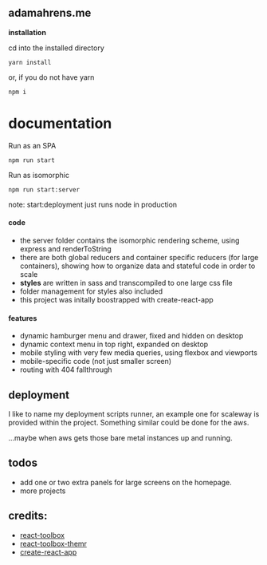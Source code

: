 ## adamahrens.me
**installation**

cd into the installed directory

    yarn install

or, if  you do not have yarn

    npm i

# documentation

Run as an SPA

    npm run start

Run as isomorphic

    npm run start:server

note: start:deployment just runs node in production

#### code
   * the server folder contains the isomorphic rendering scheme, using express and renderToString
   * there are both global reducers and container specific reducers (for large containers), showing
     how to organize data and stateful code in order to scale
   * **styles** are written in sass and transcompiled to one large css file
   * folder management for styles also included
   * this project was initally boostrapped with create-react-app

#### features
* dynamic hamburger menu and drawer, fixed and hidden on desktop
* dynamic context menu in top right, expanded on desktop
* mobile styling with very few media queries, using flexbox and viewports
* mobile-specific code (not just smaller screen)
* routing with 404 fallthrough

## deployment

I like to name my deployment scripts runner, an example one for scaleway
is provided within the project. Something similar could be done for the aws.

...maybe when aws gets those bare metal instances up and running.

## todos
* add one or two extra panels for large screens on the homepage.
* more projects


## credits:
* [react-toolbox](https://react-toolbox.io)
* [react-toolbox-themr](https://github.com/react-toolbox/react-toolbox-themr)
* [create-react-app](https://github.com/facebookincubator/create-react-app)

